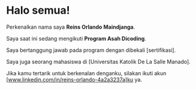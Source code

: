 # Halo semua! 

Perkenalkan nama saya **Reins Orlando Maindjanga**.<br>

Saya saat ini sedang mengikuti **Program Asah Dicoding**.<br>

Saya bertanggung jawab pada program dengan dibekali [sertifikasi].<br>

Saya juga seorang mahasiswa di [Universitas Katolik De La Salle Manado].<br>

Jika kamu tertarik untuk berkenalan denganku, silakan ikuti akun [www.linkedin.com/in/reins-orlando-4a2a3237a]ku ya.
